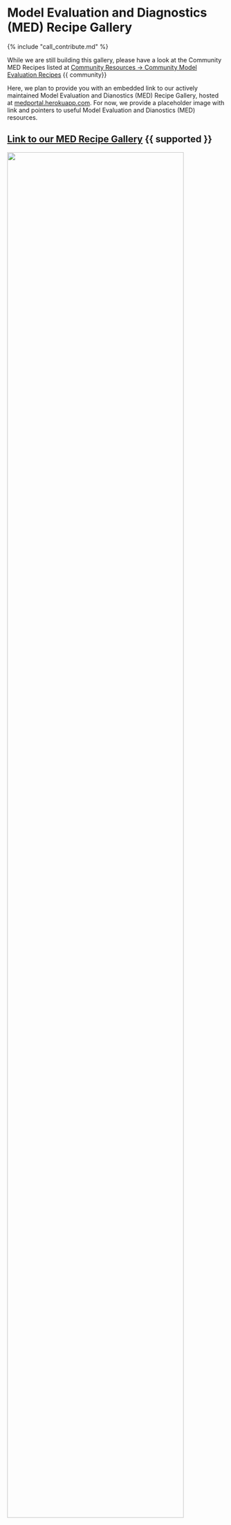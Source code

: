 # Model Evaluation and Diagnostics (MED) Recipe Gallery

{% include "call_contribute.md" %}

While we are still building this gallery, please have a look at the Community MED Recipes listed at <a href="../community_resources/community_med_recipes.md">Community Resources -> Community Model Evaluation Recipes</a> {{ community}}

Here, we plan to provide you with an embedded link to our actively maintained Model Evaluation and Dianostics (MED) Recipe Gallery, hosted at [medportal.herokuapp.com](https://medportal.herokuapp.com/models/published). For now, we provide a placeholder image with link and pointers to useful Model Evaluation and Dianostics (MED) resources.

## <div class="center-icons"> <a href="https://medportal.herokuapp.com/models/published">Link to our MED Recipe Gallery</a> {{ supported }} </div>

<a href="https://medportal.herokuapp.com/models/published">
    <img align="center" width="90%" src="../../assets/model_evaluation/model_evaluation_recipe_gallery_placeholder.jpg"></img>
</a>